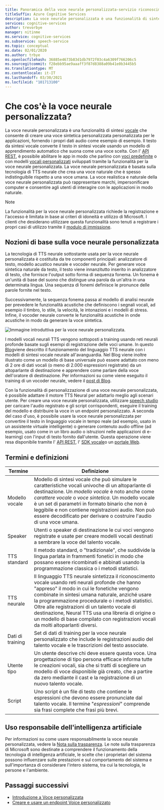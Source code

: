 ```yaml
---
title: Panoramica della voce neurale personalizzata-servizio riconoscimento vocale
titleSuffix: Azure Cognitive Services
description: La voce neurale personalizzata è una funzionalità di sintesi vocale che consente di creare una voce sintetica personalizzata per le applicazioni, fornendo i propri dati audio come esempio.
services: cognitive-services
author: trevorbye
manager: nitinme
ms.service: cognitive-services
ms.subservice: speech-service
ms.topic: conceptual
ms.date: 02/01/2020
ms.author: trbye
ms.openlocfilehash: 36885e4673b83d1db7972f03c4a6309f766206c5
ms.sourcegitcommit: f28ebb95ae9aaaff3f87d8388a09b41e0b3445b5
ms.translationtype: MT
ms.contentlocale: it-IT
ms.lasthandoff: 03/30/2021
ms.locfileid: "101713100"
---
```

# <a name="what-is-custom-neural-voice"></a>Che cos'è la voce neurale personalizzata?

La voce neurale personalizzata è una funzionalità di sintesi [vocale](./text-to-speech.md) che consente di creare una voce sintetica personalizzata personalizzata per le applicazioni, fornendo i propri dati audio come esempio di esempio. Il testo da sintesi vocale converte il testo in sintesi vocale usando un modello di apprendimento automatico che suona come una voce scelta. Con l' [API REST](./rest-text-to-speech.md), è possibile abilitare le app in modo che parlino con [voci predefinite](./language-support.md#neural-voices) o con modelli [vocali personalizzati](./how-to-custom-voice-prepare-data.md) sviluppati tramite la funzionalità per la voce neurale personalizzata. La voce neurale personalizzata è basata sulla tecnologia di TTS neurale che crea una voce naturale che è spesso indistinguibile rispetto a una voce umana.
La voce realistica e naturale della voce neurale personalizzata può rappresentare marchi, impersonificare computer e consentire agli utenti di interagire con le applicazioni in modo naturale.

> [!NOTE]
> La funzionalità per la voce neurale personalizzata richiede la registrazione e l'accesso è limitata in base ai criteri di idoneità e utilizzo di Microsoft. I clienti che desiderano utilizzare questa funzionalità sono tenuti a registrare i propri casi di utilizzo tramite il [modulo di immissione](https://aka.ms/customneural).

## <a name="the-basics-of-custom-neural-voice"></a>Nozioni di base sulla voce neurale personalizzata

La tecnologia di TTS neurale sottostante usata per la voce neurale personalizzata è costituita da tre componenti principali: analizzatore di testo, modello acustico neurale e vocoder neurale. Per generare voce sintetica naturale da testo, il testo viene innanzitutto inserito in analizzatore di testo, che fornisce l'output sotto forma di sequenza fonema. Un fonema è un'unità di base del suono che distingue una parola da un'altra in una determinata lingua. Una sequenza di fonemi definisce le pronunce delle parole fornite nel testo. 

Successivamente, la sequenza fonema passa al modello di analisi neurale per prevedere le funzionalità acustiche che definiscono i segnali vocali, ad esempio il timbro, lo stile, la velocità, le intonazioni e i modelli di stress. Infine, il vocoder neurale converte le funzionalità acustiche in onde acustiche in modo da generare la voce sintetica.

![Immagine introduttiva per la voce neurale personalizzata.](./media/custom-voice/cnv-intro.png)

I modelli vocali neurali TTS vengono sottoposti a training usando reti neurali profonde basate sugli esempi di registrazione delle voci umane. In questo [Blog](https://techcommunity.microsoft.com/t5/azure-ai/neural-text-to-speech-extends-support-to-15-more-languages-with/ba-p/1505911)viene descritto il funzionamento del linguaggio TTS neurale con i modelli di sintesi vocale neurale all'avanguardia. Nel Blog viene inoltre illustrato come un modello di base universale può essere adattato con meno di 2 ore di dati vocali (o meno di 2.000 espressioni registrate) da un altoparlante di destinazione e apprendere come parlare della voce dell'oratore di destinazione. Per informazioni su come viene eseguito il training di un vocoder neurale, vedere il [post di Blog](https://techcommunity.microsoft.com/t5/azure-ai/azure-neural-tts-upgraded-with-hifinet-achieving-higher-audio/ba-p/1847860).

Con la funzionalità di personalizzazione di una voce neurale personalizzata, è possibile adattare il motore TTS Neural per adattarlo meglio agli scenari utente. Per creare una voce neurale personalizzata, utilizzare [speech studio](https://speech.microsoft.com/customvoice) per caricare l'audio registrato e gli script corrispondenti, eseguire il training del modello e distribuire la voce in un endpoint personalizzato. A seconda del caso d'uso, è possibile usare la voce neurale personalizzata per convertire il testo in linguaggio vocale in tempo reale (ad esempio, usato in un assistente virtuale intelligente) o generare contenuto audio offline (ad esempio, usato come in un libro audio o istruzioni nelle applicazioni di e-learning) con l'input di testo fornito dall'utente. Questa operazione viene resa disponibile tramite l' [API REST](./rest-text-to-speech.md), l' [SDK vocale](./get-started-text-to-speech.md?pivots=programming-language-csharp&tabs=script%2cwindowsinstall)o un [portale Web](https://speech.microsoft.com/audiocontentcreation).

## <a name="terms-and-definitions"></a>Termini e definizioni

| **Termine**      | **Definizione**                                                                                                                                                                                                                                                                                                                                                                                       |
|---------------|------------------------------------------------------------------------------------------------------------------------------------------------------------------------------------------------------------------------------------------------------------------------------------------------------------------------------------------------------------------------------------------------------|
| Modello vocale   | Modello di sintesi vocale che può simulare le caratteristiche vocali univoche di un altoparlante di destinazione. Un *modello vocale* è noto anche come *carattere vocale* o *voce sintetica*. Un modello vocale è un set di parametri in formato binario che non è leggibile e non contiene registrazioni audio. Non può essere decodificato per derivare o costruire l'audio di una voce umana. |
| Speaker  | Utenti o speaker di destinazione le cui voci vengono registrate e usate per creare modelli vocali destinati a sembrare la voce del talento vocale.                                                                                                                                                                                                                                                   |
| TTS standard  | Il metodo standard, o "tradizionale", che suddivide la lingua parlata in frammenti fonetici in modo che possano essere ricombinati e abbinati usando la programmazione classica o i metodi statistici.                                                                                                                                                                                                    |
| TTS neurale    | Il linguaggio TTS neurale sintetizza il riconoscimento vocale usando reti neurali profonde che hanno "appreso" il modo in cui le fonetiche vengono combinate in sintesi umana naturale, anziché usare la programmazione procedurale o i metodi statistici. Oltre alle registrazioni di un talento vocale di destinazione, Neural TTS usa una libreria di origine o un modello di base compilato con registrazioni vocali da molti altoparlanti diversi.          |
| Dati di training | Set di dati di training per la voce neurale personalizzato che include le registrazioni audio del talento vocale e le trascrizioni del testo associate.                                                                                                                                                                                                                                                               |
| Utente tipo       | Un utente descrive chi deve essere questa voce. Una progettazione di tipo persona efficace informa tutte le creazioni vocali, sia che si tratti di scegliere un modello di voce disponibile già creato, che a partire da zero mediante il cast e la registrazione di un nuovo talento vocale.                                                                                                |
| Script        | Uno script è un file di testo che contiene le espressioni che devono essere pronunciate dal talento vocale. Il termine "*espressioni*" comprende sia frasi complete che frasi più brevi.                                                                                                                                                                                                                               |

## <a name="responsible-use-of-ai"></a>Uso responsabile dell'intelligenza artificiale

Per informazioni su come usare responsabilmente la voce neurale personalizzata, vedere la [Nota sulla trasparenza](/legal/cognitive-services/speech-service/custom-neural-voice/transparency-note-custom-neural-voice?context=/azure/cognitive-services/speech-service/context/context). Le note sulla trasparenza di Microsoft sono destinate a comprendere il funzionamento della tecnologia di intelligenza artificiale, le scelte che i proprietari del sistema possono influenzare sulle prestazioni e sul comportamento del sistema e sull'importanza di considerare l'intero sistema, tra cui la tecnologia, le persone e l'ambiente.

## <a name="next-steps"></a>Passaggi successivi

* [Introduzione a Voce personalizzata](how-to-custom-voice.md)
* [Creare e usare un endpoint Voice personalizzato](how-to-custom-voice-create-voice.md)